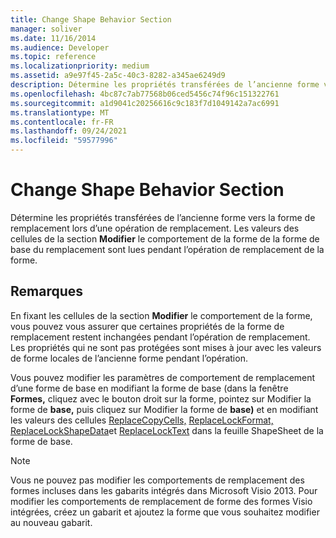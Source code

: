 ```yaml
---
title: Change Shape Behavior Section
manager: soliver
ms.date: 11/16/2014
ms.audience: Developer
ms.topic: reference
ms.localizationpriority: medium
ms.assetid: a9e97f45-2a5c-40c3-8282-a345ae6249d9
description: Détermine les propriétés transférées de l’ancienne forme vers la forme de remplacement lors d’une opération de remplacement. Les valeurs des cellules de la section Modifier le comportement de la forme de la forme de base du remplacement sont lues pendant l’opération de remplacement de la forme.
ms.openlocfilehash: 4bc87c7ab77568b06ced5456c74f96c151322761
ms.sourcegitcommit: a1d9041c20256616c9c183f7d1049142a7ac6991
ms.translationtype: MT
ms.contentlocale: fr-FR
ms.lasthandoff: 09/24/2021
ms.locfileid: "59577996"
---
```

# <a name="change-shape-behavior-section"></a>Change Shape Behavior Section

Détermine les propriétés transférées de l’ancienne forme vers la forme de remplacement lors d’une opération de remplacement. Les valeurs des cellules de la section **Modifier** le comportement de la forme de la forme de base du remplacement sont lues pendant l’opération de remplacement de la forme. 
  
## <a name="remarks"></a>Remarques

En fixant les cellules de la section **Modifier** le comportement de la forme, vous pouvez vous assurer que certaines propriétés de la forme de remplacement restent inchangées pendant l’opération de remplacement. Les propriétés qui ne sont pas protégées sont mises à jour avec les valeurs de forme locales de l’ancienne forme pendant l’opération. 
  
Vous pouvez modifier les paramètres de comportement de remplacement d’une forme de base en modifiant la forme de base (dans la fenêtre **Formes,** cliquez avec le bouton droit sur la forme, pointez sur Modifier la forme de **base,** puis cliquez sur Modifier la forme de **base)** et en modifiant les valeurs des cellules [ReplaceCopyCells,](replacecopycells-cell-change-shape-behavior-section.md) [ReplaceLockFormat,](replacelockformat-cell-change-shape-behavior-section.md) [ReplaceLockShapeData](replacelockshapedata-cell-change-shape-behavior-section.md)et [ReplaceLockText](replacelocktext-cell-change-shape-behavior-section.md) dans la feuille ShapeSheet de la forme de base. 
  
> [!NOTE]
> Vous ne pouvez pas modifier les comportements de remplacement des formes incluses dans les gabarits intégrés dans Microsoft Visio 2013. Pour modifier les comportements de remplacement de forme des formes Visio intégrées, créez un gabarit et ajoutez la forme que vous souhaitez modifier au nouveau gabarit. 
  

